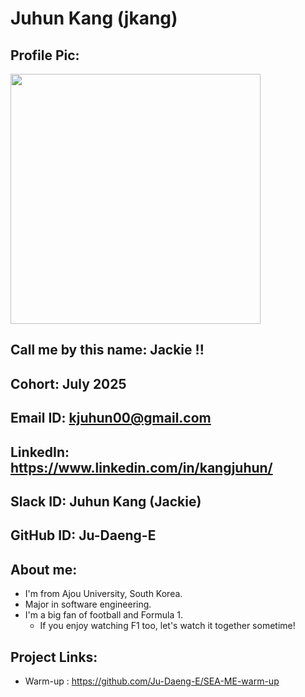 # Juhun Kang (jkang)
## Profile Pic: 
<img width=400 src="https://avatars.githubusercontent.com/u/121679584?s=400&u=bf87b7555720601d974e8383b2d136e9a5570707&v=4"/>

## Call me by this name: Jackie !!
## Cohort: July 2025
## Email ID: kjuhun00@gmail.com
## LinkedIn: https://www.linkedin.com/in/kangjuhun/
## Slack ID: Juhun Kang (Jackie)
## GitHub ID: Ju-Daeng-E
## About me: 
- I'm from Ajou University, South Korea. 
- Major in software engineering.
- I'm a big fan of football and Formula 1.
    - If you enjoy watching F1 too, let's watch it together sometime!
## Project Links:
- Warm-up : https://github.com/Ju-Daeng-E/SEA-ME-warm-up
